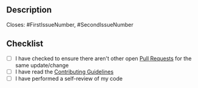 <!-- markdownlint-disable MD041 -->

## Description

<!-- Please describe your changes, including numbers of any relevant issues -->

Closes: #FirstIssueNumber, #SecondIssueNumber

## Checklist

- [ ] I have checked to ensure there aren't other open [Pull Requests](../../../pulls) for the same update/change
- [ ] I have read the [Contributing Guidelines](../blob/main/docs/CONTRIBUTING.md)
- [ ] I have performed a self-review of my code
